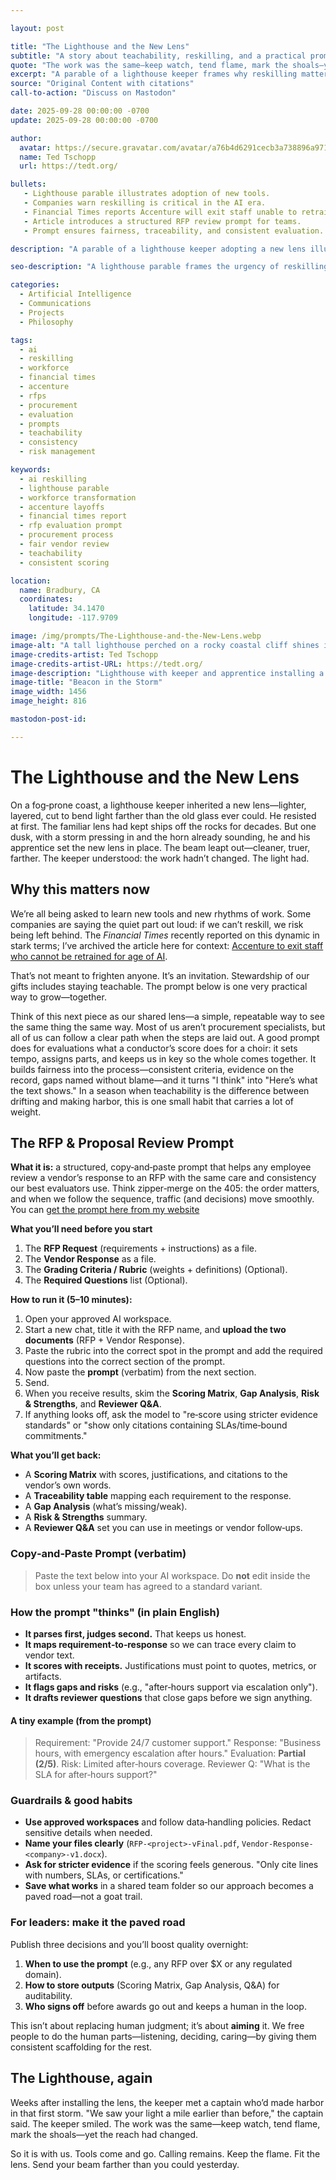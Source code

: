 ```yaml
---

layout: post

title: "The Lighthouse and the New Lens"
subtitle: "A story about teachability, reskilling, and a practical prompt for fair RFP reviews."
quote: "The work was the same—keep watch, tend flame, mark the shoals—yet the reach had changed."
excerpt: "A parable of a lighthouse keeper frames why reskilling matters now, with a copy-and-paste AI prompt for fair RFP evaluations."
source: "Original Content with citations"
call-to-action: "Discuss on Mastodon"

date: 2025-09-28 00:00:00 -0700
update: 2025-09-28 00:00:00 -0700

author:
  avatar: https://secure.gravatar.com/avatar/a76b4d6291cecb3a738896a971bfb903?s=512&d=mp&r=g
  name: Ted Tschopp
  url: https://tedt.org/

bullets:
   - Lighthouse parable illustrates adoption of new tools.
   - Companies warn reskilling is critical in the AI era.
   - Financial Times reports Accenture will exit staff unable to retrain.
   - Article introduces a structured RFP review prompt for teams.
   - Prompt ensures fairness, traceability, and consistent evaluation.

description: "A parable of a lighthouse keeper adopting a new lens illustrates why reskilling matters. The article connects this to current workforce shifts and offers a practical AI-powered prompt for consistent, fair RFP evaluations."

seo-description: "A lighthouse parable frames the urgency of reskilling and introduces a practical AI prompt for fair, consistent RFP reviews."

categories:
  - Artificial Intelligence 
  - Communications
  - Projects
  - Philosophy

tags:
  - ai
  - reskilling
  - workforce
  - financial times
  - accenture
  - rfps
  - procurement
  - evaluation
  - prompts
  - teachability
  - consistency
  - risk management

keywords:
  - ai reskilling
  - lighthouse parable
  - workforce transformation
  - accenture layoffs
  - financial times report
  - rfp evaluation prompt
  - procurement process
  - fair vendor review
  - teachability
  - consistent scoring

location:
  name: Bradbury, CA
  coordinates:
    latitude: 34.1470
    longitude: -117.9709

image: /img/prompts/The-Lighthouse-and-the-New-Lens.webp
image-alt: "A tall lighthouse perched on a rocky coastal cliff shines its bright beam through heavy fog and storm clouds, illuminating the dark shoreline and turbulent sea below."
image-credits-artist: Ted Tschopp
image-credits-artist-URL: https://tedt.org/
image-description: "Lighthouse with keeper and apprentice installing a gleaming new lens, storm clouds pressing in, ocean fog swirling, the beam cutting farther and cleaner across the sea, atmosphere charged with urgency and revelation, Photography style with Canon EOS R5 and 24-70mm f2.8 lens, ultra high resolution realism with cinematic lighting, high texture detail and atmospheric depth"
image-title: "Beacon in the Storm"
image_width: 1456
image_height: 816

mastodon-post-id:

---
```


# The Lighthouse and the New Lens

On a fog‑prone coast, a lighthouse keeper inherited a new lens—lighter, layered, cut to bend light farther than the old glass ever could. He resisted at first. The familiar lens had kept ships off the rocks for decades. But one dusk, with a storm pressing in and the horn already sounding, he and his apprentice set the new lens in place. The beam leapt out—cleaner, truer, farther. The keeper understood: the work hadn’t changed. The light had.

## Why this matters now

We’re all being asked to learn new tools and new rhythms of work. Some companies are saying the quiet part out loud: if we can’t reskill, we risk being left behind. The *Financial Times* recently reported on this dynamic in stark terms; I’ve archived the article here for context: [Accenture to exit staff who cannot be retrained for age of AI](https://tedt.org/Reprint-Accenture-to-exit-staff-who-cannot-be-retrained-for-age-of-AI/).

That’s not meant to frighten anyone. It’s an invitation. Stewardship of our gifts includes staying teachable. The prompt below is one very practical way to grow—together.

Think of this next piece as our shared lens—a simple, repeatable way to see the same thing the same way. Most of us aren’t procurement specialists, but all of us can follow a clear path when the steps are laid out. A good prompt does for evaluations what a conductor’s score does for a choir: it sets tempo, assigns parts, and keeps us in key so the whole comes together. It builds fairness into the process—consistent criteria, evidence on the record, gaps named without blame—and it turns "I think" into "Here’s what the text shows." In a season when teachability is the difference between drifting and making harbor, this is one small habit that carries a lot of weight.

## The RFP & Proposal Review Prompt

**What it is:** a structured, copy‑and‑paste prompt that helps any employee review a vendor’s response to an RFP with the same care and consistency our best evaluators use. Think zipper‑merge on the 405: the order matters, and when we follow the sequence, traffic (and decisions) move smoothly.  You can [get the prompt here from my website](https://tedt.org/RFP-Response-Review/)

**What you’ll need before you start**

1. The **RFP Request** (requirements + instructions) as a file.
2. The **Vendor Response** as a file.
3. The **Grading Criteria / Rubric** (weights + definitions) (Optional).
4. The **Required Questions** list (Optional).

**How to run it (5–10 minutes):**

1. Open your approved AI workspace.
2. Start a new chat, title it with the RFP name, and **upload the two documents** (RFP + Vendor Response).
3. Paste the rubric into the correct spot in the prompt and add the required questions into the correct section of the prompt.
4. Now paste the **prompt** (verbatim) from the next section.
5. Send.
6. When you receive results, skim the **Scoring Matrix**, **Gap Analysis**, **Risk & Strengths**, and **Reviewer Q&A**.
7. If anything looks off, ask the model to "re‑score using stricter evidence standards" or "show only citations containing SLAs/time‑bound commitments."

**What you’ll get back:**

* A **Scoring Matrix** with scores, justifications, and citations to the vendor’s own words.
* A **Traceability table** mapping each requirement to the response.
* A **Gap Analysis** (what’s missing/weak).
* A **Risk & Strengths** summary.
* A **Reviewer Q&A** set you can use in meetings or vendor follow‑ups.

### Copy‑and‑Paste Prompt (verbatim)

> Paste the text below into your AI workspace. Do **not** edit inside the box unless your team has agreed to a standard variant.

### How the prompt "thinks" (in plain English)

* **It parses first, judges second.** That keeps us honest.
* **It maps requirement‑to‑response** so we can trace every claim to vendor text.
* **It scores with receipts.** Justifications must point to quotes, metrics, or artifacts.
* **It flags gaps and risks** (e.g., "after‑hours support via escalation only").
* **It drafts reviewer questions** that close gaps before we sign anything.

#### A tiny example (from the prompt)

> Requirement: "Provide 24/7 customer support."
> Response: "Business hours, with emergency escalation after hours."
> Evaluation: **Partial (2/5)**.
> Risk: Limited after‑hours coverage.
> Reviewer Q: "What is the SLA for after‑hours support?"

### Guardrails & good habits

* **Use approved workspaces** and follow data‑handling policies. Redact sensitive details when needed.
* **Name your files clearly** (`RFP-<project>-vFinal.pdf`, `Vendor-Response-<company>-v1.docx`).
* **Ask for stricter evidence** if the scoring feels generous. "Only cite lines with numbers, SLAs, or certifications."
* **Save what works** in a shared team folder so our approach becomes a paved road—not a goat trail.

### For leaders: make it the paved road

Publish three decisions and you’ll boost quality overnight:

1. **When to use the prompt** (e.g., any RFP over $X or any regulated domain).
2. **How to store outputs** (Scoring Matrix, Gap Analysis, Q&A) for auditability.
3. **Who signs off** before awards go out and keeps a human in the loop.

This isn’t about replacing human judgment; it’s about **aiming** it. We free people to do the human parts—listening, deciding, caring—by giving them consistent scaffolding for the rest.

## The Lighthouse, again

Weeks after installing the lens, the keeper met a captain who’d made harbor in that first storm. "We saw your light a mile earlier than before," the captain said. The keeper smiled. The work was the same—keep watch, tend flame, mark the shoals—yet the reach had changed.

So it is with us. Tools come and go. Calling remains. Keep the flame. Fit the lens. Send your beam farther than you could yesterday.
